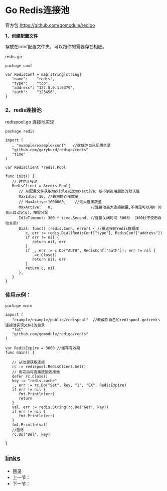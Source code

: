 # Go Redis连接池

官方包  https://github.com/gomodule/redigo

**1、创建配置文件**

存放在conf配置文件夹，可以跟你的需要存在相应。

redis.go

```
package conf

var RedisConf = map[string]string{
   "name":    "redis",
   "type":    "tcp",
   "address": "127.0.0.1:6379",
   "auth":    "123456",
}
```

### 2、redis连接池

redispool.go  连接池实现

```
package redis

import (
   . "example/example/conf"   //改成你自己配置目录
   "github.com/garyburd/redigo/redis"
   "time"
)

var RedisClient *redis.Pool

func init() {
   // 建立连接池
   RedisClient = &redis.Pool{
      // 从配置文件获取maxidle以及maxactive，取不到则用后面的默认值
      MaxIdle: 16, //最初的连接数量
      // MaxActive:1000000,    //最大连接数量
      MaxActive:   0,                 //连接池最大连接数量,不确定可以用0（0表示自动定义），按需分配
      IdleTimeout: 300 * time.Second, //连接关闭时间 300秒 （300秒不使用自动关闭）
      Dial: func() (redis.Conn, error) { //要连接的redis数据库
         c, err := redis.Dial(RedisConf["type"], RedisConf["address"])
         if err != nil {
            return nil, err
         }
         if _, err := c.Do("AUTH", RedisConf["auth"]); err != nil {
            _=c.Close()
            return nil, err
         }
         return c, nil
      },
   }
}
```

### 使用示例：

```
package main

import (
   "example/example/public/redispool"  //改成你自己的redispool.go(redis连接池实现文件)的目录
   "fmt"
   "github.com/gomodule/redigo/redis"
)

var RedisExpire = 3600 //缓存有效期
func main() {

   // 从池里获取连接
   rc := redispool.RedisClient.Get()
   // 用完后将连接放回连接池
   defer rc.Close()
   key := "redis.cache"
   _, err := rc.Do("Set", key, "1", "EX", RedisExpire)
   if err != nil {
      fmt.Println(err)
      return
   }
   val, err := redis.String(rc.Do("Get", key))
   if err != nil {
      fmt.Println(err)
   }
   fmt.Println(val)
   //删除
   rc.Do("Del", key)

}
```

## links

- [目录](https://github.com/guyan0319/golang_development_notes/blob/master/zh/preface.md)
- 上一节：
- 下一节：


